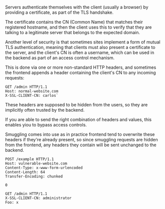 Servers authenticate themselves with the client (usually a browser) by providing a certificate, as part of the TLS handshake.

The certificate contains the CN (Common Name) that matches their registered hostname, and then the client uses this to verify that they are talking to a legitimate server that belongs to the expected domain.

Another level of security is that sometimes sites implement a form of mutual TLS authentication, meaning that clients must also present a certificate to the server, and the client's CN is often a username, which can be used in the backend as part of an access control mechanism.

This is done via one or more non-standard HTTP headers, and sometimes the frontend appends a header containing the client's CN to any incoming requests:

```http
GET /admin HTTP/1.1 
Host: normal-website.com 
X-SSL-CLIENT-CN: carlos`
```

These headers are supposed to be hidden from the users, so they are implicitly often trusted by the backend. 

If you are able to send the right combination of headers and values, this enables yiou to bypass access controls.

Smuggling comes into use as in practice frontend tend to overwrite these headers if they're already present, so since smuggling requests are hidden from the frontend, any headers they contain will be sent unchanged to the backend.

```http
POST /example HTTP/1.1
Host: vulnerable-website.com
Content-Type: x-www-form-urlencoded
Content-Length: 64
Transfer-Encoding: chunked

0

GET /admin HTTP/1.1
X-SSL-CLIENT-CN: administrator
Foo: x
```